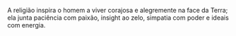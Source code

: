 A religião inspira o homem a viver corajosa e alegremente na face da Terra; ela junta paciência com paixão, insight ao zelo, simpatia com poder e ideais com energia.